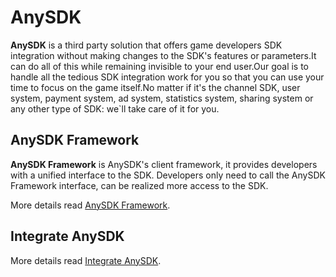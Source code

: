 # AnySDK

**AnySDK** is a third party solution that offers game developers SDK integration without making changes to the SDK's features or parameters.It can do all of this while remaining invisible to your end user.Our goal is to handle all the tedious SDK integration work for you so that you can use your time to focus on the game itself.No matter if it's the channel SDK, user system, payment system, ad system, statistics system, sharing system or any other type of SDK: we`ll take care of it for you.

## AnySDK Framework

**AnySDK Framework** is AnySDK's client framework, it provides developers with a unified interface to the SDK. Developers only need to call the AnySDK Framework interface, can be realized more access to the SDK.

More details read [AnySDK Framework](anysdk/anysdk-framework.md).

## Integrate AnySDK

More details read [Integrate AnySDK](anysdk/integrate-anysdk.md).

